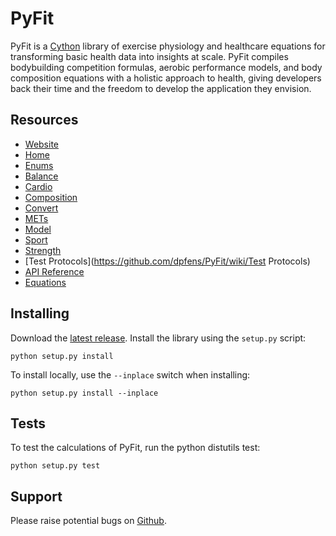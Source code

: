 # PyFit

PyFit is a [Cython](http://cython.readthedocs.io/en/latest/index.html) library of exercise physiology and healthcare equations for transforming basic health data into insights at scale.  PyFit compiles bodybuilding competition formulas, aerobic performance models, and body composition equations with a holistic approach to health, giving developers back their time and the freedom to develop the application they envision.

## Resources
- [Website](dpfens.github.io/PyFit)
- [Home](https://github.com/dpfens/PyFit/wiki)
- [Enums](https://github.com/dpfens/PyFit/wiki/Enums)
- [Balance](https://github.com/dpfens/PyFit/wiki/Balance)
- [Cardio](https://github.com/dpfens/PyFit/wiki/Cardio)
- [Composition](https://github.com/dpfens/PyFit/wiki/Composition)
- [Convert](https://github.com/dpfens/PyFit/wiki/Convert)
- [METs](https://github.com/dpfens/PyFit/wiki/Mets)
- [Model](https://github.com/dpfens/PyFit/wiki/Model)
- [Sport](https://github.com/dpfens/PyFit/wiki/Sport)
- [Strength](https://github.com/dpfens/PyFit/wiki/Strength)
- [Test Protocols](https://github.com/dpfens/PyFit/wiki/Test Protocols)
- [API Reference](https://github.com/dpfens/PyFit/wiki/API)
- [Equations](https://github.com/dpfens/PyFit/wiki/Equations)

## Installing
Download the [latest release](https://github.com/dpfens/PyFit/archive/v2.0.zip).  Install the library using the `setup.py` script:
```
python setup.py install
```

To install locally, use the `--inplace` switch when installing:
```
python setup.py install --inplace
```

## Tests
To test the calculations of PyFit, run the python distutils test:
```
python setup.py test
```

## Support
Please raise potential bugs on [Github](https://github.com/dpfens/PyFit/issues).
